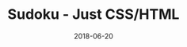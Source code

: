 ---
title: 'Sudoku - Just CSS/HTML'
description: 'Complete a sudoku puzzle without Javascript or server-side interaction.'
gametype: 'simple'
gameid: 80
date: 2018-06-20
tags: []
draft: false
type: 'games'
num19: [{'idx':1,'arr1':[1,2,3,4,5,6,7,8,9],'arr2':[1,2,3,4,5,6,7,8,9]},{'idx':2,'arr1':[1,2,3,4,5,6,7,8,9],'arr2':[1,2,3,4,5,6,7,8,9]},{'idx':3,'arr1':[1,2,3,4,5,6,7,8,9],'arr2':[1,2,3,4,5,6,7,8,9]},{'idx':4,'arr1':[1,2,3,4,5,6,7,8,9],'arr2':[1,2,3,4,5,6,7,8,9]},{'idx':5,'arr1':[1,2,3,4,5,6,7,8,9],'arr2':[1,2,3,4,5,6,7,8,9]},{'idx':6,'arr1':[1,2,3,4,5,6,7,8,9],'arr2':[1,2,3,4,5,6,7,8,9]},{'idx':7,'arr1':[1,2,3,4,5,6,7,8,9],'arr2':[1,2,3,4,5,6,7,8,9]},{'idx':8,'arr1':[1,2,3,4,5,6,7,8,9],'arr2':[1,2,3,4,5,6,7,8,9]},{'idx':9,'arr1':[1,2,3,4,5,6,7,8,9],'arr2':[1,2,3,4,5,6,7,8,9]}]
puzzle: [[0, 0, 0, 0, 9, 3, 0, 0, 0], [9, 0, 0, 6, 0, 0, 0, 8, 3], [6, 2, 0, 0, 0, 1, 0, 0, 0], [0, 0, 8, 0, 0, 0, 0, 0, 9], [7, 0, 6, 0, 8, 0, 3, 0, 4], [1, 0, 0, 0, 0, 0, 6, 0, 0], [0, 0, 0, 2, 0, 0, 0, 5, 1], [3, 5, 0, 0, 0, 9, 0, 0, 2], [0, 0, 0, 5, 6, 0, 0, 0, 0]]
layout: 'sudokucssstatic'
---